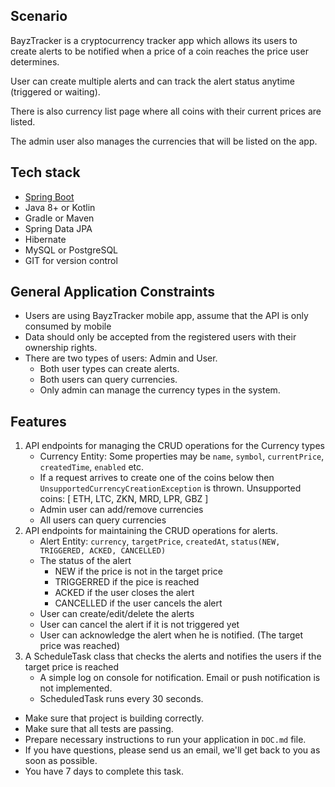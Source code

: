 ## Scenario
BayzTracker is a cryptocurrency tracker app which allows its users to create alerts to be notified when a price of a coin reaches the price user determines.

User can create multiple alerts and can track the alert status anytime (triggered or waiting).

There is also currency list page where all coins with their current prices are listed.

The admin user also manages the currencies that will be listed on the app.

## Tech stack
- [Spring Boot](https://spring.io/projects/spring-boot)
- Java 8+ or Kotlin
- Gradle or Maven
- Spring Data JPA
- Hibernate
- MySQL or PostgreSQL
- GIT for version control

## General Application Constraints
- Users are using BayzTracker mobile app, assume that the API is only consumed by mobile
- Data should only be accepted from the registered users with their ownership rights.
- There are two types of users: Admin and User.
    - Both user types can create alerts.
    - Both users can query currencies.
    - Only admin can manage the currency types in the system.

## Features
1. API endpoints for managing the CRUD operations for the Currency types
    - Currency Entity: Some properties may be `name`, `symbol`, `currentPrice`, `createdTime`, `enabled` etc.
    - If a request arrives to create one of the coins below then `UnsupportedCurrencyCreationException` is thrown. Unsupported coins: [ ETH, LTC, ZKN, MRD, LPR, GBZ ]
    - Admin user can add/remove currencies
    - All users can query currencies
2. API endpoints for maintaining the CRUD operations for alerts.
    - Alert Entity: `currency`, `targetPrice`, `createdAt`, `status(NEW, TRIGGERED, ACKED, CANCELLED)`
    - The status of the alert
        - NEW if the price is not in the target price
        - TRIGGERRED if the pice is reached
        - ACKED if the user closes the alert
        - CANCELLED if the user cancels the alert
    - User can create/edit/delete the alerts
    - User can cancel the alert if it is not triggered yet
    - User can acknowledge the alert when he is notified. (The target price was reached)
3. A ScheduleTask class that checks the alerts and notifies the users if the target price is reached
    - A simple log on console for notification. Email or push notification is not implemented.
    - ScheduledTask runs every 30 seconds.

- Make sure that project is building correctly.
- Make sure that all tests are passing.
- Prepare necessary instructions to run your application in `DOC.md` file.
- If you have questions, please send us an email, we'll get back to you as soon as possible.
- You have 7 days to complete this task. 
